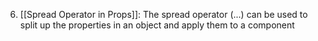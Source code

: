 6. [[Spread Operator in Props]]: The spread operator (...) can be used to split up the properties in an object and apply them to a component
